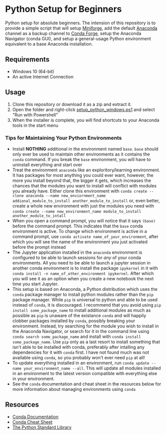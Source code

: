 # Python Setup for Beginners

Python setup for absolute beginners.  The intension of this repository is to provide a simple script that will setup [Miniforge](https://github.com/conda-forge/miniforge), add the default [Anaconda](https://anaconda.org/) channel as a backup channel to [Conda Forge](https://conda-forge.org/), setup the Anaconda Navigator (conda GUI), and setup a general-usage Python environment equivalent to a base Anaconda installation.

## Requirements

* Windows 10 (64-bit)
* An active Internet Connection

## Usage

1. Clone this repository or download it as a zip and extract it.
2. Open the folder and right-click [setup_python_windows.ps1](setup_python_windows.ps1) and select "Run with Powershell"
3. When the installer is complete, you will find shortcuts to your Anaconda tools in the start menu

### Tips for Maintaining Your Python Environments

* Install **NOTHING** additional in the environment named `base`.  `base` should only ever be used to maintain other environments as it contains the `conda` command.  If you break the `base` environment, you will have to uninstall everything and start over
* Treat the environment `anaconda` like an exploritory/learning environment.  It has packages for most anything you could ever want, however, the more you install beyond that, the bigger it gets, which increases the chances that the modules you want to install will conflict with modules you already have.  Either clone this environment with `conda create --clone anaconda --name new_enviornment_name addional_module_to_install another_module_to_install` or, even better, create a whole new environment with just the modules you need with `conda create --name new_environment_name module_to_install another_module_to_intall`
* When you open a command prompt, you will notice that it says `(base)` before the command prompt.  This indicates that the `base` conda environment is active.  To change which environment is active in a command prompt, use `conda activate name_of_your_environment`, after which you will see the name of the environment you just activated before the prompt instead
* The Jupyter application installed in the `anaconda` environment is configured to be able to launch sessions for *any* of your conda environments.  All you need to be able to launch a jupyter session in another conda environment is to install the package `ipykernel` in it with `conda install -n name_of_other_environment ipykernel`.  After which you will see it as an option when you create a new notebook the next time you start Jupyter.
* This setup is based on Anaconda, a Python distribution which uses the `conda` package manager to install python modules rather than the `pip` package manager.  While `pip` is universal to python and able to be used instead of `conda`, it is discouraged.  I recommend that you avoid using `pip install some_package_name` to install additional modules as much as possible as  `pip` is unaware of the existance `conda` and will happily clobber packages installed by `conda`, possibly breaking your environment.  Instead, try searching for the module you wish to install in the Anaconda Navigator, or search for it in the command line using `conda search some_package_name` and install with `conda install some_package_name`.  Use `pip` only as a last resort to install something that isn't able to be installed with conda, preferably after intalling any dependencies for it with `conda` first.  I have not found much was not available using `conda`, so you probably won't ever need `pip` at all!
* To update everything installed in an environment, run `conda update --name your_environment_name --all`.  This will update all modules installed in an environment to the latest version compatible with everything else in your environment.
* See the `conda` documentation and cheat sheet in the resources below for more information about managing environments using `conda`

## Resources

* [Conda Documentation](https://docs.conda.io/en/latest/)
* [Conda Cheat Sheet](https://docs.conda.io/projects/conda/en/latest/_downloads/843d9e0198f2a193a3484886fa28163c/conda-cheatsheet.pdf)
* [The Python Standard Library](https://docs.python.org/3/library/)
